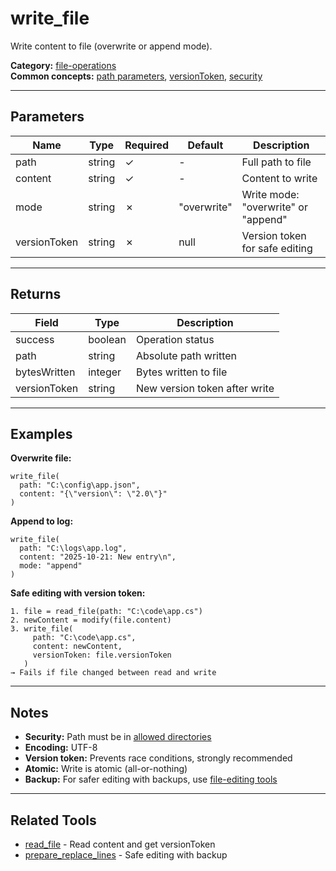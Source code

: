 ﻿# write_file

Write content to file (overwrite or append mode).

**Category:** [file-operations](INDEX.md)  
**Common concepts:** [path parameters](../COMMON.md#path-parameters), [versionToken](../COMMON.md#versiontoken), [security](../COMMON.md#security-model)

---

## Parameters

| Name | Type | Required | Default | Description |
|------|------|----------|---------|-------------|
| path | string | ✓ | - | Full path to file |
| content | string | ✓ | - | Content to write |
| mode | string | ✗ | "overwrite" | Write mode: "overwrite" or "append" |
| versionToken | string | ✗ | null | Version token for safe editing |

---

## Returns

| Field | Type | Description |
|-------|------|-------------|
| success | boolean | Operation status |
| path | string | Absolute path written |
| bytesWritten | integer | Bytes written to file |
| versionToken | string | New version token after write |

---

## Examples

**Overwrite file:**
```
write_file(
  path: "C:\config\app.json",
  content: "{\"version\": \"2.0\"}"
)
```

**Append to log:**
```
write_file(
  path: "C:\logs\app.log",
  content: "2025-10-21: New entry\n",
  mode: "append"
)
```

**Safe editing with version token:**
```
1. file = read_file(path: "C:\code\app.cs")
2. newContent = modify(file.content)
3. write_file(
     path: "C:\code\app.cs",
     content: newContent,
     versionToken: file.versionToken
   )
→ Fails if file changed between read and write
```

---

## Notes

- **Security:** Path must be in [allowed directories](../security-config/INDEX.md)
- **Encoding:** UTF-8
- **Version token:** Prevents race conditions, strongly recommended
- **Atomic:** Write is atomic (all-or-nothing)
- **Backup:** For safer editing with backups, use [file-editing tools](../file-editing/INDEX.md)

---

## Related Tools

- [read_file](read_file.md) - Read content and get versionToken
- [prepare_replace_lines](../file-editing/prepare_replace_lines.md) - Safe editing with backup